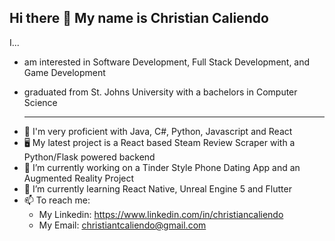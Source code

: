 ## Hi there 👋 My name is Christian Caliendo
I...
- am interested in Software Development, Full Stack Development, and Game Development
- graduated from St. Johns University with a bachelors in Computer Science

  ---

* 💪 I'm very proficient with Java, C#, Python, Javascript and React
* 🖥  My latest project is a React based Steam Review Scraper with a Python/Flask powered backend
* 🔭 I’m currently working on a Tinder Style Phone Dating App and an Augmented Reality Project
* 🌱 I’m currently learning React Native, Unreal Engine 5 and Flutter
* 📫 To reach me: 
   - My Linkedin: https://www.linkedin.com/in/christiancaliendo
   - My Email: christiantcaliendo@gmail.com
<!--
**ChrisCaliendo/ChrisCaliendo** is a ✨ _special_ ✨ repository because its `README.md` (this file) appears on your GitHub profile.

Here are some ideas to get you started:

- 🔭 I’m currently working on ...
- 🌱 I’m currently learning 
- 👯 I’m looking to collaborate on ...
- 🤔 I’m looking for help with ...
- 💬 Ask me about ...
- 📫 How to reach me: ...
- 😄 Pronouns: ...
- ⚡ Fun fact: ...
-->
